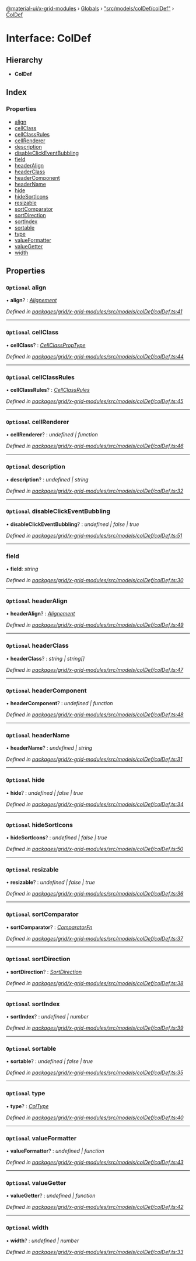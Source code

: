 [@material-ui/x-grid-modules](../README.md) › [Globals](../globals.md) › ["src/models/colDef/colDef"](../modules/_src_models_coldef_coldef_.md) › [ColDef](_src_models_coldef_coldef_.coldef.md)

# Interface: ColDef

## Hierarchy

* **ColDef**

## Index

### Properties

* [align](_src_models_coldef_coldef_.coldef.md#optional-align)
* [cellClass](_src_models_coldef_coldef_.coldef.md#optional-cellclass)
* [cellClassRules](_src_models_coldef_coldef_.coldef.md#optional-cellclassrules)
* [cellRenderer](_src_models_coldef_coldef_.coldef.md#optional-cellrenderer)
* [description](_src_models_coldef_coldef_.coldef.md#optional-description)
* [disableClickEventBubbling](_src_models_coldef_coldef_.coldef.md#optional-disableclickeventbubbling)
* [field](_src_models_coldef_coldef_.coldef.md#field)
* [headerAlign](_src_models_coldef_coldef_.coldef.md#optional-headeralign)
* [headerClass](_src_models_coldef_coldef_.coldef.md#optional-headerclass)
* [headerComponent](_src_models_coldef_coldef_.coldef.md#optional-headercomponent)
* [headerName](_src_models_coldef_coldef_.coldef.md#optional-headername)
* [hide](_src_models_coldef_coldef_.coldef.md#optional-hide)
* [hideSortIcons](_src_models_coldef_coldef_.coldef.md#optional-hidesorticons)
* [resizable](_src_models_coldef_coldef_.coldef.md#optional-resizable)
* [sortComparator](_src_models_coldef_coldef_.coldef.md#optional-sortcomparator)
* [sortDirection](_src_models_coldef_coldef_.coldef.md#optional-sortdirection)
* [sortIndex](_src_models_coldef_coldef_.coldef.md#optional-sortindex)
* [sortable](_src_models_coldef_coldef_.coldef.md#optional-sortable)
* [type](_src_models_coldef_coldef_.coldef.md#optional-type)
* [valueFormatter](_src_models_coldef_coldef_.coldef.md#optional-valueformatter)
* [valueGetter](_src_models_coldef_coldef_.coldef.md#optional-valuegetter)
* [width](_src_models_coldef_coldef_.coldef.md#optional-width)

## Properties

### `Optional` align

• **align**? : *[Alignement](../modules/_src_models_coldef_coldef_.md#alignement)*

*Defined in [packages/grid/x-grid-modules/src/models/colDef/colDef.ts:41](https://github.com/mui-org/material-ui-x/blob/a679779/packages/grid/x-grid-modules/src/models/colDef/colDef.ts#L41)*

___

### `Optional` cellClass

• **cellClass**? : *[CellClassPropType](../modules/_src_models_coldef_coldef_.md#cellclassproptype)*

*Defined in [packages/grid/x-grid-modules/src/models/colDef/colDef.ts:44](https://github.com/mui-org/material-ui-x/blob/a679779/packages/grid/x-grid-modules/src/models/colDef/colDef.ts#L44)*

___

### `Optional` cellClassRules

• **cellClassRules**? : *[CellClassRules](../modules/_src_models_coldef_coldef_.md#cellclassrules)*

*Defined in [packages/grid/x-grid-modules/src/models/colDef/colDef.ts:45](https://github.com/mui-org/material-ui-x/blob/a679779/packages/grid/x-grid-modules/src/models/colDef/colDef.ts#L45)*

___

### `Optional` cellRenderer

• **cellRenderer**? : *undefined | function*

*Defined in [packages/grid/x-grid-modules/src/models/colDef/colDef.ts:46](https://github.com/mui-org/material-ui-x/blob/a679779/packages/grid/x-grid-modules/src/models/colDef/colDef.ts#L46)*

___

### `Optional` description

• **description**? : *undefined | string*

*Defined in [packages/grid/x-grid-modules/src/models/colDef/colDef.ts:32](https://github.com/mui-org/material-ui-x/blob/a679779/packages/grid/x-grid-modules/src/models/colDef/colDef.ts#L32)*

___

### `Optional` disableClickEventBubbling

• **disableClickEventBubbling**? : *undefined | false | true*

*Defined in [packages/grid/x-grid-modules/src/models/colDef/colDef.ts:51](https://github.com/mui-org/material-ui-x/blob/a679779/packages/grid/x-grid-modules/src/models/colDef/colDef.ts#L51)*

___

###  field

• **field**: *string*

*Defined in [packages/grid/x-grid-modules/src/models/colDef/colDef.ts:30](https://github.com/mui-org/material-ui-x/blob/a679779/packages/grid/x-grid-modules/src/models/colDef/colDef.ts#L30)*

___

### `Optional` headerAlign

• **headerAlign**? : *[Alignement](../modules/_src_models_coldef_coldef_.md#alignement)*

*Defined in [packages/grid/x-grid-modules/src/models/colDef/colDef.ts:49](https://github.com/mui-org/material-ui-x/blob/a679779/packages/grid/x-grid-modules/src/models/colDef/colDef.ts#L49)*

___

### `Optional` headerClass

• **headerClass**? : *string | string[]*

*Defined in [packages/grid/x-grid-modules/src/models/colDef/colDef.ts:47](https://github.com/mui-org/material-ui-x/blob/a679779/packages/grid/x-grid-modules/src/models/colDef/colDef.ts#L47)*

___

### `Optional` headerComponent

• **headerComponent**? : *undefined | function*

*Defined in [packages/grid/x-grid-modules/src/models/colDef/colDef.ts:48](https://github.com/mui-org/material-ui-x/blob/a679779/packages/grid/x-grid-modules/src/models/colDef/colDef.ts#L48)*

___

### `Optional` headerName

• **headerName**? : *undefined | string*

*Defined in [packages/grid/x-grid-modules/src/models/colDef/colDef.ts:31](https://github.com/mui-org/material-ui-x/blob/a679779/packages/grid/x-grid-modules/src/models/colDef/colDef.ts#L31)*

___

### `Optional` hide

• **hide**? : *undefined | false | true*

*Defined in [packages/grid/x-grid-modules/src/models/colDef/colDef.ts:34](https://github.com/mui-org/material-ui-x/blob/a679779/packages/grid/x-grid-modules/src/models/colDef/colDef.ts#L34)*

___

### `Optional` hideSortIcons

• **hideSortIcons**? : *undefined | false | true*

*Defined in [packages/grid/x-grid-modules/src/models/colDef/colDef.ts:50](https://github.com/mui-org/material-ui-x/blob/a679779/packages/grid/x-grid-modules/src/models/colDef/colDef.ts#L50)*

___

### `Optional` resizable

• **resizable**? : *undefined | false | true*

*Defined in [packages/grid/x-grid-modules/src/models/colDef/colDef.ts:36](https://github.com/mui-org/material-ui-x/blob/a679779/packages/grid/x-grid-modules/src/models/colDef/colDef.ts#L36)*

___

### `Optional` sortComparator

• **sortComparator**? : *[ComparatorFn](../modules/_src_models_sortmodel_.md#comparatorfn)*

*Defined in [packages/grid/x-grid-modules/src/models/colDef/colDef.ts:37](https://github.com/mui-org/material-ui-x/blob/a679779/packages/grid/x-grid-modules/src/models/colDef/colDef.ts#L37)*

___

### `Optional` sortDirection

• **sortDirection**? : *[SortDirection](../modules/_src_models_sortmodel_.md#sortdirection)*

*Defined in [packages/grid/x-grid-modules/src/models/colDef/colDef.ts:38](https://github.com/mui-org/material-ui-x/blob/a679779/packages/grid/x-grid-modules/src/models/colDef/colDef.ts#L38)*

___

### `Optional` sortIndex

• **sortIndex**? : *undefined | number*

*Defined in [packages/grid/x-grid-modules/src/models/colDef/colDef.ts:39](https://github.com/mui-org/material-ui-x/blob/a679779/packages/grid/x-grid-modules/src/models/colDef/colDef.ts#L39)*

___

### `Optional` sortable

• **sortable**? : *undefined | false | true*

*Defined in [packages/grid/x-grid-modules/src/models/colDef/colDef.ts:35](https://github.com/mui-org/material-ui-x/blob/a679779/packages/grid/x-grid-modules/src/models/colDef/colDef.ts#L35)*

___

### `Optional` type

• **type**? : *[ColType](../modules/_src_models_coldef_coltype_.md#coltype)*

*Defined in [packages/grid/x-grid-modules/src/models/colDef/colDef.ts:40](https://github.com/mui-org/material-ui-x/blob/a679779/packages/grid/x-grid-modules/src/models/colDef/colDef.ts#L40)*

___

### `Optional` valueFormatter

• **valueFormatter**? : *undefined | function*

*Defined in [packages/grid/x-grid-modules/src/models/colDef/colDef.ts:43](https://github.com/mui-org/material-ui-x/blob/a679779/packages/grid/x-grid-modules/src/models/colDef/colDef.ts#L43)*

___

### `Optional` valueGetter

• **valueGetter**? : *undefined | function*

*Defined in [packages/grid/x-grid-modules/src/models/colDef/colDef.ts:42](https://github.com/mui-org/material-ui-x/blob/a679779/packages/grid/x-grid-modules/src/models/colDef/colDef.ts#L42)*

___

### `Optional` width

• **width**? : *undefined | number*

*Defined in [packages/grid/x-grid-modules/src/models/colDef/colDef.ts:33](https://github.com/mui-org/material-ui-x/blob/a679779/packages/grid/x-grid-modules/src/models/colDef/colDef.ts#L33)*

